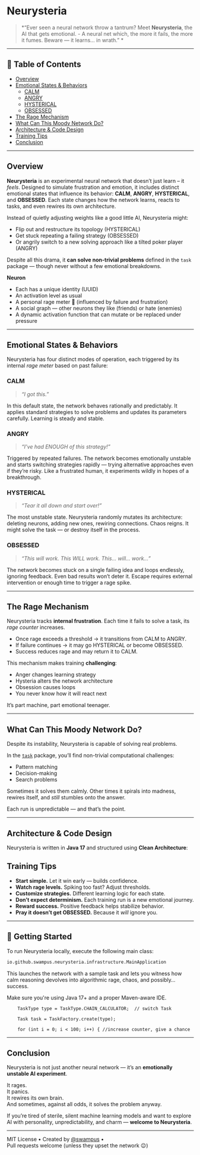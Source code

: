 # Neurysteria

> *“Ever seen a neural network throw a tantrum? Meet **Neurysteria**, the AI that gets emotional. - A neural net which, the more it fails, the more it fumes. Beware — it learns... in wrath.” *

---

## 🧭 Table of Contents

- [Overview](#overview)
- [Emotional States & Behaviors](#emotional-states--behaviors)
    - [CALM](#calm)
    - [ANGRY](#angry)
    - [HYSTERICAL](#hysterical)
    - [OBSESSED](#obsessed)
- [The Rage Mechanism](#the-rage-mechanism)
- [What Can This Moody Network Do?](#what-can-this-moody-network-do)
- [Architecture & Code Design](#architecture--code-design)
- [Training Tips](#training-tips)
- [Conclusion](#conclusion)

---

## Overview

**Neurysteria** is an experimental neural network that doesn’t just learn – it *feels*. Designed to simulate frustration and emotion, it includes distinct emotional states that influence its behavior: **CALM**, **ANGRY**, **HYSTERICAL**, and **OBSESSED**. Each state changes how the network learns, reacts to tasks, and even rewires its own architecture.

Instead of quietly adjusting weights like a good little AI, Neurysteria might:
- Flip out and restructure its topology (HYSTERICAL)
- Get stuck repeating a failing strategy (OBSESSED)
- Or angrily switch to a new solving approach like a tilted poker player (ANGRY)

Despite all this drama, it **can solve non-trivial problems** defined in the `task` package — though never without a few emotional breakdowns.

**Neuron**
- Each has a unique identity (UUID)
- An activation level as usual
- A personal rage meter 🧨 (influenced by failure and frustration)
- A social graph — other neurons they like (friends) or hate (enemies)
- A dynamic activation function that can mutate or be replaced under pressure

---

## Emotional States & Behaviors

Neurysteria has four distinct modes of operation, each triggered by its internal *rage meter* based on past failure:

### CALM

> *“I got this.”*

In this default state, the network behaves rationally and predictably. It applies standard strategies to solve problems and updates its parameters carefully. Learning is steady and stable.

### ANGRY

> *“I’ve had ENOUGH of this strategy!”*

Triggered by repeated failures. The network becomes emotionally unstable and starts switching strategies rapidly — trying alternative approaches even if they’re risky. Like a frustrated human, it experiments wildly in hopes of a breakthrough.

### HYSTERICAL

> *“Tear it all down and start over!”*

The most unstable state. Neurysteria randomly mutates its architecture: deleting neurons, adding new ones, rewiring connections. Chaos reigns. It might solve the task — or destroy itself in the process.

### OBSESSED

> *“This will work. This WILL work. This... will... work...”*

The network becomes stuck on a single failing idea and loops endlessly, ignoring feedback. Even bad results won’t deter it. Escape requires external intervention or enough time to trigger a rage spike.

---

## The Rage Mechanism

Neurysteria tracks **internal frustration**. Each time it fails to solve a task, its *rage counter* increases.

- Once rage exceeds a threshold → it transitions from CALM to ANGRY.
- If failure continues → it may go HYSTERICAL or become OBSESSED.
- Success reduces rage and may return it to CALM.

This mechanism makes training **challenging**:
- Anger changes learning strategy
- Hysteria alters the network architecture
- Obsession causes loops
- You never know how it will react next

It’s part machine, part emotional teenager.

---

## What Can This Moody Network Do?

Despite its instability, Neurysteria is capable of solving real problems.

In the [`task`](./src/main/java/io/github/swampus/neurysteria/domain/task) package, you’ll find non-trivial computational challenges:
- Pattern matching
- Decision-making
- Search problems

Sometimes it solves them calmly. Other times it spirals into madness, rewires itself, and *still* stumbles onto the answer.

Each run is unpredictable — and that’s the point.

---

## Architecture & Code Design

Neurysteria is written in **Java 17** and structured using **Clean Architecture**:

## Training Tips

- **Start simple.** Let it win early — builds confidence.
- **Watch rage levels.** Spiking too fast? Adjust thresholds.
- **Customize strategies.** Different learning logic for each state.
- **Don’t expect determinism.** Each training run is a new emotional journey.
- **Reward success.** Positive feedback helps stabilize behavior.
- **Pray it doesn’t get OBSESSED.** Because it *will* ignore you.

---

## 🧪 Getting Started

To run Neurysteria locally, execute the following main class:

```bash
io.github.swampus.neurysteria.infrastructure.MainApplication
```

This launches the network with a sample task and lets you witness how calm reasoning devolves into algorithmic rage, chaos, and possibly… success.

Make sure you're using Java 17+ and a proper Maven-aware IDE.

        TaskType type = TaskType.CHAIN_CALCULATOR;  // switch Task

        Task task = TaskFactory.create(type);

        for (int i = 0; i < 100; i++) { //increase counter, give a chance

---

## Conclusion

Neurysteria is not just another neural network — it’s an **emotionally unstable AI experiment**.

It rages.  
It panics.  
It rewires its own brain.  
And sometimes, against all odds, it solves the problem anyway.

If you’re tired of sterile, silent machine learning models and want to explore AI with personality, unpredictability, and charm — **welcome to Neurysteria**.

---

MIT License • Created by [@swampus](https://github.com/swampus) •  
Pull requests welcome (unless they upset the network 😉)